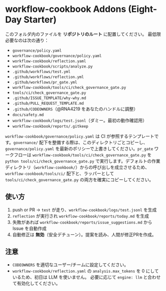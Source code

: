 # workflow-cookbook Addons (Eight-Day Starter)

このフォルダ内のファイルを **リポジトリのルート** に配置してください。
最低限必要なのは次の通り：

- `governance/policy.yaml`
- `workflow-cookbook/governance/policy.yaml`
- `workflow-cookbook/reflection.yaml`
- `workflow-cookbook/scripts/analyze.py`
- `.github/workflows/test.yml`
- `.github/workflows/reflection.yml`
- `.github/workflows/pr_gate.yml`
- `workflow-cookbook/tools/ci/check_governance_gate.py`
- `tools/ci/check_governance_gate.py`
- `.github/ISSUE_TEMPLATE/why-why.md`
- `.github/PULL_REQUEST_TEMPLATE.md`
- `.github/CODEOWNERS`（@RNA4219 をあなたのハンドルに調整）
- `docs/safety.md`
- `workflow-cookbook/logs/test.jsonl`（ダミー。最初の動作確認用）
- `workflow-cookbook/reports/.gitkeep`

`workflow-cookbook/governance/policy.yaml` は CI が参照するテンプレートです。`governance/` 配下を整備する際は、このディレクトリごとコピーし、`governance/policy.yaml` を最新のポリシーで上書きしてください。`pr_gate` ワークフローは `workflow-cookbook/tools/ci/check_governance_gate.py` を `python tools/ci/check_governance_gate.py` で実行します。デフォルトの作業ディレクトリ（`workflow-cookbook/`）からの呼び出しを成立させるため、`workflow-cookbook/tools/ci/` 配下と、ラッパーとして `tools/ci/check_governance_gate.py` の両方を確実にコピーしてください。

## 使い方
1. push or PR → `test` が走り、`workflow-cookbook/logs/test.jsonl` を生成
2. `reflection` が実行され `workflow-cookbook/reports/today.md` を生成
3. 失敗があれば `workflow-cookbook/reports/issue_suggestions.md` から Issue を自動作成
4. 自動修正は **無効**（安全デチューン）。提案を読み、人間が修正PRを作成。

## 注意
- `CODEOWNERS` を適切なユーザー/チームに設定してください。
- `workflow-cookbook/reflection.yaml` の `analysis.max_tokens` を 0 にしているため、初日は LLM を使いません。
  必要に応じて `engine: llm` と合わせて有効化してください。
